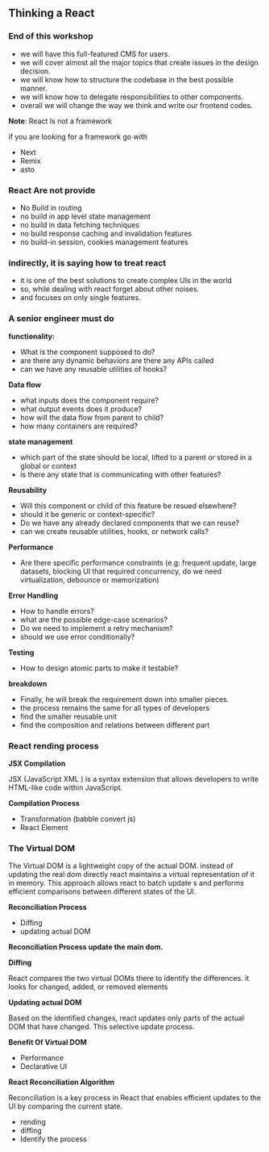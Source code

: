 ## Thinking a React

### End of this workshop

- we will have this full-featured CMS for users.
- we will cover almost all the major topics that create issues in the design decision.
- we will know how to structure the codebase in the best possible manner.
- we will know how to delegate responsibilities to other components.
- overall we will change the way we think and write our frontend codes.

**Note**: React Is not a framework

if you are looking for a framework go with

- Next
- Remix
- asto

### React Are not provide

- No Build in routing
- no build in app level state management
- no build in data fetching techniques
- no build response caching and invalidation features
- no build-in session, cookies management features

### indirectly, it is saying how to treat react

- it is one of the best solutions to create complex UIs in the world
- so, while dealing with react forget about other noises.
- and focuses on only single features.

### A senior engineer must do

**functionality:**

- What is the component supposed to do?
- are there any dynamic behaviors are there any APIs called
- can we have any reusable utilities of hooks?

**Data flow**

- what inputs does the component require?
- what output events does it produce?
- how will the data flow from parent to child?
- how many containers are required?

**state management**

- which part of the state should be local, lifted to a parent or stored in a global or context
- is there any state that is communicating with other features?

**Reusability**

- Will this component or child of this feature be resued elsewhere?
- should it be generic or context-specific?
- Do we have any already declared components that we can reuse?
- can we create reusable utilities, hooks, or network calls?

**Performance**

- Are there specific performance constraints (e.g: frequent update, large datasets, blocking UI that required concurrency, do we need virtualization, debounce or memorization)

**Error Handling**

- How to handle errors?
- what are the possible edge-case scenarios?
- Do we need to implement a retry mechanism?
- should we use error conditionally?

**Testing**

- How to design atomic parts to make it testable?

**breakdown**

- Finally, he will break the requirement down into smaller pieces.
- the process remains the same for all types of developers
- find the smaller reusable unit
- find the composition and relations between different part

### React rending process

**JSX Compilation**

JSX (JavaScript XML ) is a syntax extension that allows developers to write HTML-like code within JavaScript.

**Compilation Process**

- Transformation (babble convert js)
- React Element

### The Virtual DOM

The Virtual DOM is a lightweight copy of the actual DOM. instead of updating the real dom directly react maintains a virtual representation of it in memory. This approach allows react to batch update s and performs efficient comparisons between different states of the UI.

**Reconciliation Process**

- Diffing
- updating actual DOM

**Reconciliation Process update the main dom.**

**Diffing**

React compares the two virtual DOMs there to identify the differences. it looks for changed, added, or removed elements

**Updating actual DOM**

Based on the identified changes, react updates only parts of the actual DOM that have changed. This selective update process.

**Benefit Of Virtual DOM**

- Performance
- Declarative UI

**React Reconciliation Algorithm**

Reconciliation is a key process in React that enables efficient updates to the UI by comparing the current state.

- rending
- diffing
- Identify the process
